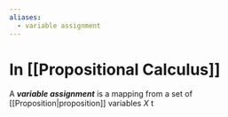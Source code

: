 ```yaml
---
aliases:
  - variable assignment
---
```

# In [[Propositional Calculus]]
A ___variable assignment___ is a mapping from a set of [[Proposition|proposition]] variables $X$ t